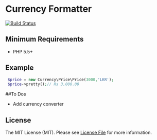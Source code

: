 # Currency Formatter
[![Build Status](https://travis-ci.org/indibeast/currency-format.svg?branch=master)](https://travis-ci.org/indibeast/currency-format)
## Minimum Requirements ##

- PHP 5.5+

## Example
```php
 $price = new Currency\Price\Price(3000,'LKR');
 $price->pretty();// Rs 3,000.00
```
##To Dos
- Add currency converter
## License

The MIT License (MIT). Please see [License File](https://github.com/indibeast/currency-format/blob/master/LICENSE) for more information.
